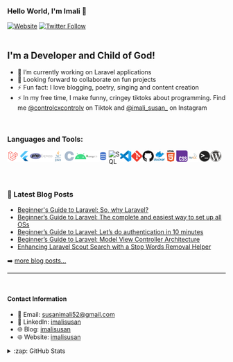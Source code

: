 ### Hello World, I'm Imali 🌹
[![Website](https://img.shields.io/website?label=imalisusan.netlify.app&style=for-the-badge&url=https%3A%2F%2Fcodestackr.com)](https://imalisusan.netlify.app/)
[![Twitter Follow](https://img.shields.io/twitter/follow/imalisusan_?color=1DA1F2&logo=twitter&style=for-the-badge)](https://twitter.com/intent/follow?original_referer=https%3A%2F%2Fgithub.com%2FcodeSTACKr&screen_name=imalisusan_)
<br /><br />
## I'm a Developer and Child of God!
- 🔭 I’m currently working on Laravel applications
- 👯 Looking forward to collaborate on fun projects
- ⚡ Fun fact: I love blogging, poetry, singing and content creation
- ⚡ In my free time, I make funny, cringey tiktoks about programming. Find me  [@controlcxcontrolv](https://www.tiktok.com/@controlcxcontrolv) on Tiktok and [@imali_susan_](https://www.instagram.com/imali_susan_/) on Instagram
<br />

### Languages and Tools:

<img align="left" alt="Laravel" width="26px" src="https://raw.githubusercontent.com/github/explore/80688e429a7d4ef2fca1e82350fe8e3517d3494d/topics/laravel/laravel.png" />
<img align="left" alt="Flutter" width="26px" src="https://raw.githubusercontent.com/github/explore/80688e429a7d4ef2fca1e82350fe8e3517d3494d/topics/flutter/flutter.png" />
<img align="left" alt="CSS3" width="26px" src="https://raw.githubusercontent.com/github/explore/80688e429a7d4ef2fca1e82350fe8e3517d3494d/topics/php/php.png" />
<img align="left" alt="HTML5" width="26px" src="https://raw.githubusercontent.com/github/explore/80688e429a7d4ef2fca1e82350fe8e3517d3494d/topics/express/express.png" />
<img align="left" alt="CSS3" width="26px" src="https://raw.githubusercontent.com/github/explore/80688e429a7d4ef2fca1e82350fe8e3517d3494d/topics/java/java.png" />
<img align="left" alt="CSS3" width="26px" src="https://raw.githubusercontent.com/github/explore/80688e429a7d4ef2fca1e82350fe8e3517d3494d/topics/c/c.png" />
<img align="left" alt="CSS3" width="26px" src="https://raw.githubusercontent.com/github/explore/80688e429a7d4ef2fca1e82350fe8e3517d3494d/topics/android/android.png" />
<img align="left" alt="HTML5" width="26px" src="https://raw.githubusercontent.com/github/explore/80688e429a7d4ef2fca1e82350fe8e3517d3494d/topics/mongodb/mongodb.png" />
<img align="left" alt="SQL" width="26px" src="https://raw.githubusercontent.com/github/explore/80688e429a7d4ef2fca1e82350fe8e3517d3494d/topics/sql/sql.png" />
<img align="left" alt="SQL" width="26px" src="https://grpc.io/img/logos/grpc-icon-color.png" />
<img align="left" alt="Visual Studio Code" width="26px" src="https://raw.githubusercontent.com/github/explore/80688e429a7d4ef2fca1e82350fe8e3517d3494d/topics/visual-studio-code/visual-studio-code.png" />
<img align="left" alt="Git" width="26px" src="https://raw.githubusercontent.com/github/explore/80688e429a7d4ef2fca1e82350fe8e3517d3494d/topics/git/git.png" />
<img align="left" alt="GitHub" width="26px" src="https://raw.githubusercontent.com/github/explore/78df643247d429f6cc873026c0622819ad797942/topics/github/github.png" />
<img align="left" alt="Docker" width="26px" src="https://raw.githubusercontent.com/github/explore/80688e429a7d4ef2fca1e82350fe8e3517d3494d/topics/docker/docker.png" />
<img align="left" alt="HTML5" width="26px" src="https://raw.githubusercontent.com/github/explore/80688e429a7d4ef2fca1e82350fe8e3517d3494d/topics/html/html.png" />
<img align="left" alt="CSS3" width="26px" src="https://raw.githubusercontent.com/github/explore/80688e429a7d4ef2fca1e82350fe8e3517d3494d/topics/css/css.png" />
<img align="left" alt="MySQL" width="26px" src="https://raw.githubusercontent.com/github/explore/80688e429a7d4ef2fca1e82350fe8e3517d3494d/topics/mysql/mysql.png" />

<img align="left" alt="Terminal" width="26px" src="https://raw.githubusercontent.com/github/explore/80688e429a7d4ef2fca1e82350fe8e3517d3494d/topics/terminal/terminal.png" />
<img align="left" alt="CSS3" width="26px" src="https://raw.githubusercontent.com/github/explore/80688e429a7d4ef2fca1e82350fe8e3517d3494d/topics/wordpress/wordpress.png" />

<br />
<br />
<br />
<br />


### 📕 Latest Blog Posts

<!-- BLOG-POST-LIST:START -->
- [Beginner's Guide to Laravel: So, why Laravel?](https://imalisusan.hashnode.dev/so-why-laravel)
- [Beginner’s Guide to Laravel: The complete and easiest way to set up all OSs](https://imalisusan.hashnode.dev/the-complete-and-easiest-way-to-setup)
- [Beginner’s Guide to Laravel: Let’s do authentication in 10 minutes](https://imalisusan.hashnode.dev/authentication-in-10-minutes)
- [Beginner’s Guide to Laravel: Model View Controller Architecture](https://imalisusan.hashnode.dev/model-view-controller-architecture)
- [Enhancing Laravel Scout Search with a Stop Words Removal Helper](https://imalisusan.hashnode.dev/enhancing-laravel-scout-search-with-a-stop-words-removal-helper)
<!-- BLOG-POST-LIST:END -->

➡️ [more blog posts...]([https://imali.frog.co.ke/blog/](https://imalisusan.hashnode.dev/))

---
<br />

#### Contact Information
- 📧 Email: susanimali52@gmail.com 
- 🔗 LinkedIn: [imalisusan](https://www.linkedin.com/in/imalisusan/)
- 🌐 Blog: [imalisusan](https://imalisusan.hashnode.dev/)
- 🌐 Website: [imalisusan](https://imalisusan.netlify.app/)
  
<details>
  <summary>:zap: GitHub Stats</summary>

  <img align="left" alt="imalisusan's GitHub Stats" src="https://github-readme-stats.codestackr.vercel.app/api?username=imalisusan&show_icons=true&hide_border=true" />

</details>
